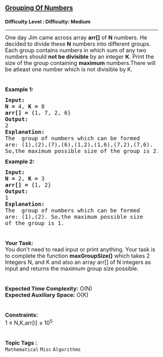 <h2><a href="https://www.geeksforgeeks.org/problems/grouping-of-numbers0015/1?page=2&difficulty=Medium&status=unsolved,attempted&sortBy=accuracy">Grouping Of Numbers</a></h2><h3>Difficulty Level : Difficulty: Medium</h3><hr><div class="problems_problem_content__Xm_eO"><p><span style="font-size:18px">One day Jim came across array <strong>arr[]</strong> of <strong>N</strong> numbers. He decided to divide these <strong>N</strong> numbers into different groups. Each group contains numbers in which sum of any two numbers should <strong>not be divisible</strong> by an integer <strong>K</strong>. Print the size of the group containing <strong>maximum</strong> numbers.There will be atleast one number which is not divisible by K.</span></p>

<p>&nbsp;</p>

<p><span style="font-size:18px"><strong>Example 1:</strong></span></p>

<pre><span style="font-size:18px"><strong>Input:</strong></span>
<span style="font-size:18px"><strong>N = </strong>4, <strong>K = </strong>8</span>
<span style="font-size:18px"><strong>arr[] = </strong>{1, 7, 2, 6}</span>
<span style="font-size:18px"><strong>Output:</strong></span>
<span style="font-size:18px">2</span>
<span style="font-size:18px"><strong>Explanation:</strong></span>
<span style="font-size:18px">The  group of numbers which can be formed
are: (1),(2),(7),(6),(1,2),(1,6),(7,2),(7,6).
So,the maximum possible size of the group is 2.</span></pre>

<p><span style="font-size:18px"><strong>Example 2:</strong></span></p>

<pre><span style="font-size:18px"><strong>Input:</strong></span>
<span style="font-size:18px"><strong>N = </strong>2, <strong>K = </strong>3</span>
<span style="font-size:18px"><strong>arr[] = </strong>{1, 2}</span>
<span style="font-size:18px"><strong>Output:</strong></span>
<span style="font-size:18px">1</span>
<span style="font-size:18px"><strong>Explanation:</strong></span>
<span style="font-size:18px">The  group of numbers which can be formed
are: (1),(2). So,the maximum possible size
of the group is 1.</span></pre>

<p>&nbsp;</p>

<p><span style="font-size:18px"><strong>Your Task:</strong><br>
You don't need to read input or print anything. Your task is to complete the function <strong>maxGroupSize()</strong> which takes 2 Integers N, and K and also an array arr[] of N integers as input and returns the maximum group size possible.</span></p>

<p>&nbsp;</p>

<p><span style="font-size:18px"><strong>Expected Time Complexity:</strong> O(N)<br>
<strong>Expected Auxiliary Space:</strong> O(K)</span></p>

<p>&nbsp;</p>

<p><span style="font-size:18px"><strong>Constraints:</strong></span><br>
<span style="font-size:18px">1 ≤ N,K,arr[i] ≤ 10<sup>5</sup></span></p>
</div><br><p><span style=font-size:18px><strong>Topic Tags : </strong><br><code>Mathematical</code>&nbsp;<code>Misc</code>&nbsp;<code>Algorithms</code>&nbsp;